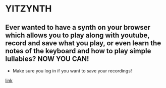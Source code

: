 # YITZYNTH

## Ever wanted to have a synth on your browser which allows you to play along with youtube, record and save what you play, or even learn the notes of the keyboard and how to play simple lullabies? NOW YOU CAN!

- Make sure you log in if you want to save your recordings!

[link](https://drive.google.com/file/d/1v_HRY93vSZznuGDQO_dAkJUXVC9mDxa1/view?usp=sharing)
